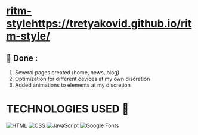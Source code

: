 # [ritm-style](https://tretyakovid.github.io/ritm-style/)https://tretyakovid.github.io/ritm-style/
## 🔭 Done :

1) Several pages created (home, news, blog)
2) Optimization for different devices at my own discretion
3) Added animations to elements at my discretion

# TECHNOLOGIES USED 📌
![HTML](https://img.shields.io/static/v1?style=for-the-badge&message=HTML5&color=E34F26&logo=HTML5&logoColor=FFFFFF&label=)
![CSS](https://img.shields.io/static/v1?style=for-the-badge&message=CSS3&color=1572B6&logo=CSS3&logoColor=FFFFFF&label=)
![JavaScript](https://img.shields.io/static/v1?style=for-the-badge&message=JavaScript&color=222222&logo=JavaScript&logoColor=F7DF1E&label=)
![Google Fonts](https://img.shields.io/static/v1?style=for-the-badge&message=Google+Fonts&color=4285F4&logo=Google+Fonts&logoColor=FFFFFF&label=)

